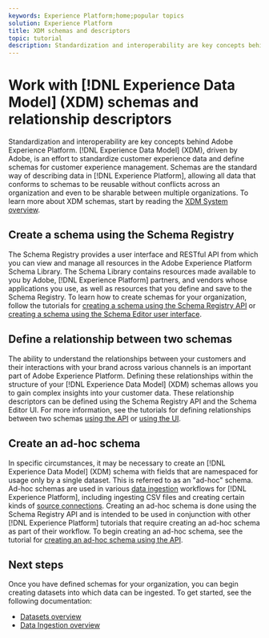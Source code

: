 ```yaml
---
keywords: Experience Platform;home;popular topics
solution: Experience Platform
title: XDM schemas and descriptors
topic: tutorial
description: Standardization and interoperability are key concepts behind Adobe Experience Platform. Experience Data Model (XDM), driven by Adobe, is an effort to standardize customer experience data and define schemas for customer experience management. Schemas are the standard way of describing data in Experience Platform, allowing all data that conforms to schemas to be reusable without conflicts across an organization and even to be sharable between multiple organizations.
---
```


# Work with [!DNL Experience Data Model] (XDM) schemas and relationship descriptors

Standardization and interoperability are key concepts behind Adobe Experience Platform. [!DNL Experience Data Model] (XDM), driven by Adobe, is an effort to standardize customer experience data and define schemas for customer experience management. Schemas are the standard way of describing data in [!DNL Experience Platform], allowing all data that conforms to schemas to be reusable without conflicts across an organization and even to be sharable between multiple organizations. To learn more about XDM schemas, start by reading the [XDM System overview](../xdm/home.md).

## Create a schema using the Schema Registry

The Schema Registry provides a user interface and RESTful API from which you can view and manage all resources in the Adobe Experience Platform Schema Library. The Schema Library contains resources made available to you by Adobe, [!DNL Experience Platform] partners, and vendors whose applications you use, as well as resources that you define and save to the Schema Registry. To learn how to create schemas for your organization, follow the tutorials for [creating a schema using the Schema Registry API](../xdm/tutorials/create-schema-api.md) or [creating a schema using the Schema Editor user interface](../xdm/tutorials/create-schema-ui.md).

## Define a relationship between two schemas

The ability to understand the relationships between your customers and their interactions with your brand across various channels is an important part of Adobe Experience Platform. Defining these relationships within the structure of your [!DNL Experience Data Model] (XDM) schemas allows you to gain complex insights into your customer data. These relationship descriptors can be defined using the Schema Registry API and the Schema Editor UI. For more information, see the tutorials for defining relationships between two schemas [using the API](../xdm/tutorials/relationship-api.md) or [using the UI](../xdm/tutorials/relationship-ui.md).

## Create an ad-hoc schema

In specific circumstances, it may be necessary to create an [!DNL Experience Data Model] (XDM) schema with fields that are namespaced for usage only by a single dataset. This is referred to as an "ad-hoc" schema. Ad-hoc schemas are used in various [data ingestion](../ingestion/home.md) workflows for [!DNL Experience Platform], including ingesting CSV files and creating certain kinds of [source connections](../sources/home.md). Creating an ad-hoc schema is done using the Schema Registry API and is intended to be used in conjunction with other [!DNL Experience Platform] tutorials that require creating an ad-hoc schema as part of their workflow. To begin creating an ad-hoc schema, see the tutorial for [creating an ad-hoc schema using the API](../xdm/tutorials/ad-hoc.md).

## Next steps

Once you have defined schemas for your organization, you can begin creating datasets into which data can be ingested. To get started, see the following documentation:

* [Datasets overview](../catalog/datasets/overview.md)  
* [Data Ingestion overview](../ingestion/home.md)